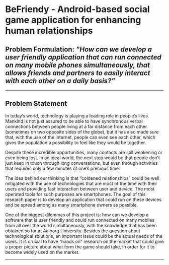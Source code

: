 # BeFriendy - Android-based social game application for enhancing human relationships
## Problem Formulation: ___"How can we develop a user friendly application that can run connected on many mobile phones simultaneously, that allows friends and partners to easily interact with each other on a daily basis?"___

---

## Problem Statement
In today’s world, technology is playing a leading role in people’s lives. Mankind is not just assured to be able to have synchronous verbal connections between people living at a far distance from each other (sometimes on two opposite sides of the globe), but it has also made sure that, with the use of the internet, people can even see each other, which gives the population a possibility to feel like they would be together.

Despite these incredible opportunities, many contacts are still weakening or even being lost. In an ideal world, the next step would be that people don’t just keep in touch through long conversations, but even through activities that requires only a few minutes of one’s precious time.

The idea behind our thinking is that “coldened relationships” could be well mitigated with the use of technologies that are most of the time with their users and providing fast interaction between user and device. The most operated tools for such purposes are smartphones. The goal of this research paper is to develop an application that could run on these devices and be spread among as many smartphone owners as possible.

One of the biggest dilemmas of this project is: how can we develop a software that is user friendly and could run connected on many mobiles from all over the world simultaneously, with the knowledge that has been obtained so far at Aalborg University. Besides the question about technological solutions, an important issue could be the actual needs of the users. It is crucial to have “hands on” research on the market that could give a proper picture about what form the game should take, in order for it to become widely used on the market.

---


